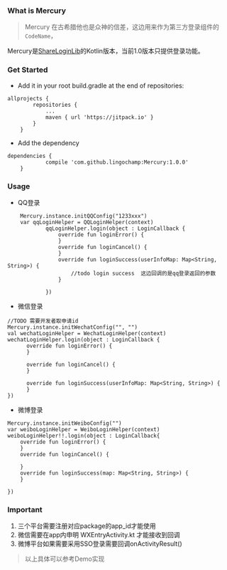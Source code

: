 ### What is Mercury

> Mercury 在古希腊他也是众神的信差，这边用来作为第三方登录组件的 `CodeName`，

Mercury是[ShareLoginLib](https://github.com/lingochamp/ShareLoginLib)的Kotlin版本，当前1.0版本只提供登录功能。


### Get Started

* Add it in your root build.gradle at the end of repositories:

```
allprojects {
 		repositories {
 			...
 			maven { url 'https://jitpack.io' }
 		}
 	}
```

* Add the dependency

```
dependencies {
  	        compile 'com.github.lingochamp:Mercury:1.0.0'
  	}
```



### Usage

* QQ登录

```
	Mercury.instance.initQQConfig("1233xxx")
	var qqLoginHelper = QQLoginHelper(context)
            qqLoginHelper.login(object : LoginCallback {
                override fun loginError() {
                }
                override fun loginCancel() {
                }
                override fun loginSuccess(userInfoMap: Map<String, String>) {
                    //todo login success  这边回调的是qq登录返回的参数
                }

            })
```

* 微信登录

```
//TODO 需要开发者取申请id
Mercury.instance.initWechatConfig("", "")
val wechatLoginHelper = WechatLoginHelper(context)
wechatLoginHelper.login(object : LoginCallback {
      override fun loginError() {
      }

      override fun loginCancel() {
      }

      override fun loginSuccess(userInfoMap: Map<String, String>) {
      }
})

```

* 微博登录

```
Mercury.instance.initWeiboConfig("")
var weiboLoginHelper = WeiboLoginHelper(context)
weiboLoginHelper!!.login(object : LoginCallback{
    override fun loginError() {
    }
    override fun loginCancel() {

    }
    override fun loginSuccess(map: Map<String, String>) {
    }

})

```

### Important

1. 三个平台需要注册对应package的app_id才能使用
2. 微信需要在app内申明 WXEntryActivity.kt 才能接收到回调
3. 微博平台如果需要采用SSO登录需要回调onActivityResult()

> 以上具体可以参考Demo实现






